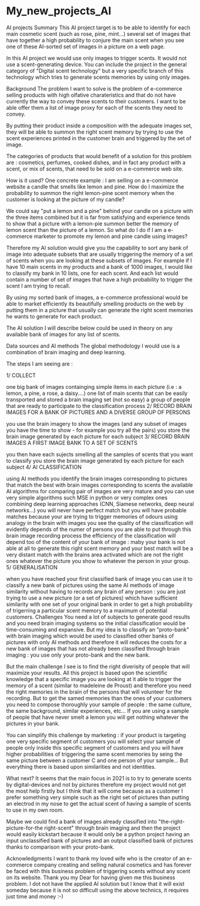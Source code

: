 # My_new_projects_AI
AI projects
Summary
This AI project target is to be able to identify for each main cosmetic scent (such as rose, pine, mint...) several set of images that have together a high probability to conjure the main scent when you see one of these AI-sorted set of images in a picture on a web page.

In this AI project we would use only images to trigger scents. It would not use a scent-generating device. You can include the project in the general category of "Digital scent technology" but a very specific branch of this technology which tries to generate scents memories by using only images.

Background
The problem I want to solve is the problem of e-commerce selling products with high olfative charateristics and that do not have currently the way to convey these scents to their customers. I want to be able offer them a list of image proxy for each of the scents they need to convey.

By putting their product inside a composition with the adequate images set, they will be able to summon the right scent memory by trying to use the scent experiences printed in the customer brain and triggered by the set of image.

The categories of products that would benefit of a solution for this problem are : cosmetics, perfumes, cooked dishes, and in fact any product with a scent, or mix of scents, that need to be sold on a e-commerce web site.

How is it used?
One concrete example : I am selling on a e-commerce website a candle that smells like lemon and pine. How do I maximize the probability to summon the right lemon-pine scent memory when the customer is looking at the picture of my candle?

We could say "put a lemon and a pine" behind your candle on a picture with the three items combined but it is far from satisfying and experience tends to show that a picture with a lemon-pie summon better the memory of lemon scent than the picture of a lemon. So what do I do if I am a e-commerce marketer to promote my lemon and pine candle using images?

Therefore my AI solution would give you the capability to sort any bank of image into adequate subsets that are usually triggering the memory of a set of scents when you are looking at these subsets of images. For example if I have 10 main scents in my products and a bank of 1000 images, I would like to classify my bank in 10 lists, one for each scent. And each list would contain a number of set of images that have a high probability to trigger the scent I am trying to recall.

By using my sorted bank of images, a e-commerce professional would be able to market efficiently its beautifully smelling products on the web by putting them in a picture that usually can generate the right scent memories he wants to generate for each product.

The AI solution I will describe below could be used in theory on any available bank of images for any list of scents.

Data sources and AI methods
The global methodology I would use is a combination of brain imaging and deep learning.

The steps I am seeing are :

1/ COLLECT

one big bank of images containging simple items in each picture (i.e : a lemon, a pine, a rose, a daisy....)
one list of main scents that can be easily transported and stored
a brain imaging set (not so easy)
a group of people that are ready to participate to the classification process
2/ RECORD BRAIN IMAGES FOR A BANK OF PICTURES AND A DIVERSE GROUP OF PERSONS

you use the brain imagery to show the images (and any subset of images you have the time to show - for example you try all the pairs)
you store the brain image generated by each picture for each subject
3/ RECORD BRAIN IMAGES A FIRST IMAGE BANK TO A SET OF SCENTS

you then have each sujects smelling all the samples of scents that you want to classify
you store the brain image generated by each picture for each subject
4/ AI CLASSIFICATION

using AI methods you identify the brain images corresponding to pictures that match the best with brain images corresponding to scents
the available AI algorithms for comparing pair of images are very mature and you can use very simple algorithms such MSE in python or very complex ones combining deep learning approaches (CNN, Siamese networks, deep neural networks...)
you will never have perfect match but you will have probable matches because your are trying to trigger memories of odours using analogy in the brain with images you see
the quality of the classification will evidently depends of the numer of persons you are able to put through this brain image recording process
the efficiency of the classification will depend too of the content of your bank of image : maby your bank is not able at all to generate this right scent memory and your best match will be a very distant match with the brains area activated which are not the right ones whatever the picture you show to whatever the person in your group.
5/ GENERALISATION

when you have reached your first classified bank of image you can use it to classify a new bank of pictures using the same AI methods of image similarity without having to records any brain of any person : you are just trying to use a new picture (or a set of pictures) which have sufficient similarity with one set of your original bank in order to get a high probability of trigerring a particular scent memory to a maximum of potential customers.
Challenges
You need a lot of subjects to generate good results and you need brain imaging systems so the initial classification would be time-consuming and expansive. But my idea is to classify an "proto-bank" with brain imaging which would be used to classified other banks of pictures with only AI methods and therefore it will reduces the costs for a new bank of images that has not already been classified through brain imaging : you use only your proto-bank and the new bank.

But the main challenge I see is to find the right diverisity of people that will maximize your results. All this project is based upon the scientific knowledge that a specific image you are looking at it able to trigger the memory of a scent (similar to madeleine de Proust) and therefore you need the right memories in the brain of the persons that will volunteer for the recording. But to get the samed memories than the ones of your customers you need to compose thoroughly your sample of people : the same culture, the same background, similar experiences, etc... If you are using a sample of people that have never smelt a lemon you will get nothing whatever the pictures in your bank.

You can simplify this challenge by marketing : if your product is targeting one very specific segment of customers you will select your sample of people only inside this specific segment of customers and you will have higher probabilities of triggering the same scent memories by seing the same picture between a customer C and one person of your sample... But everything there is based upon similarities and not identities.

What next?
It seems that the main focus in 2021 is to try to generate scents by digital-devices and not by pictures therefore my project would not get the most help firstly but I think that it will come because as a customer I prefer something very simple such as the right set of pictures than putting an electrod in my nose to get the actual scent of having a sample of scents to use in my own room.

Maybe we could find a bank of images already classified into "the-right-picture-for-the right-scent" through brain imaging and then the project would easily kickstart because it would only be a python project having an input unclassified bank of pictures and an output classified bank of pictures thanks to comparison with your proto-bank.

Acknowledgments
I want to thank my loved wife who is the creator of an e-commerce company creating and selling natural cosmetics and has forever be faced with this business problem of triggering scents without any scent on its website. Thank you my Dear for having given me this business problem. I dot not have the applied AI solution but I know that it will exist someday because it is not so difficult using the above technics, it requires just time and money :-)
